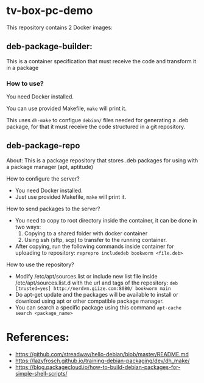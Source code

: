 # tv-box-pc-demo
This repository contains 2 Docker images:
## deb-package-builder:
This is a container specification that must receive the code and transform it in a package

### How to use?
You need Docker installed.

You can use provided Makefile, `make` will print it.

This uses `dh-make` to configue `debian/` files needed for generating a .deb package, for that it must receive the code structured in a git repository.

## deb-package-repo
About:
This is a package repository that stores .deb packages for using with a package manager (apt, aptitude)

How to configure the server?
- You need Docker installed.
- Just use provided Makefile, `make` will print it.

How to send packages to the server?
- You need to copy to root directory inside the container, it can be done in two ways:
	1. Copying to a shared folder with docker container
	2. Using ssh (sftp, scp) to transfer to the running container.
- After copying, run the following commands inside container for uploading to repository: `reprepro includedeb bookworm <file.deb>`

How to use the repository?
- Modify /etc/apt/sources.list or include new list file inside /etc/apt/sources.list.d with the url and tags of the repository: `deb [trusted=yes] http://nerdvm.giize.com:8080/ bookworm main`
- Do apt-get update and the packages will be available to install or download using apt or other compatible package manager.
- You can search a specific package using this command
    `apt-cache search <package_name>`


# References:
- https://github.com/streadway/hello-debian/blob/master/README.md
- https://lazyfrosch.github.io/training-debian-packaging/dev/dh_make/
- https://blog.packagecloud.io/how-to-build-debian-packages-for-simple-shell-scripts/
